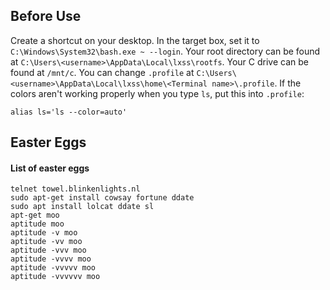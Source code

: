 ## Before Use
Create a shortcut on your desktop. In the target box, set it to `C:\Windows\System32\bash.exe ~ --login`.
Your root directory can be found at `C:\Users\<username>\AppData\Local\lxss\rootfs`.
Your C drive can be found at `/mnt/c`.
You can change `.profile` at `C:\Users\<username>\AppData\Local\lxss\home\<Terminal name>\.profile`.
If the colors aren't working properly when you type `ls`, put this into `.profile`:
```
alias ls='ls --color=auto'
```
## Easter Eggs
#### List of easter eggs
```
telnet towel.blinkenlights.nl
sudo apt-get install cowsay fortune ddate
sudo apt install lolcat ddate sl
apt-get moo
aptitude moo
aptitude -v moo
aptitude -vv moo
aptitude -vvv moo
aptitude -vvvv moo
aptitude -vvvvv moo
aptitude -vvvvvv moo
```
